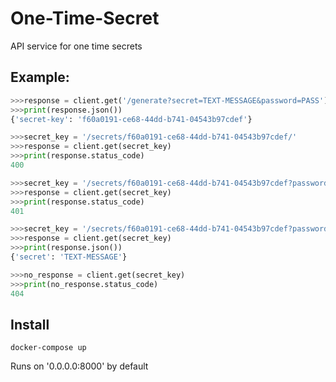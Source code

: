 # One-Time-Secret

API service for one time secrets

## Example:
```python
>>>response = client.get('/generate?secret=TEXT-MESSAGE&password=PASS')
>>>print(response.json())
{'secret-key': 'f60a0191-ce68-44dd-b741-04543b97cdef'}
```
```python
>>>secret_key = '/secrets/f60a0191-ce68-44dd-b741-04543b97cdef/'
>>>response = client.get(secret_key)
>>>print(response.status_code)
400

>>>secret_key = '/secrets/f60a0191-ce68-44dd-b741-04543b97cdef?password=wrong'
>>>response = client.get(secret_key)
>>>print(response.status_code)
401

>>>secret_key = '/secrets/f60a0191-ce68-44dd-b741-04543b97cdef?password=PASS'
>>>response = client.get(secret_key)
>>>print(response.json())
{'secret': 'TEXT-MESSAGE'}

>>>no_response = client.get(secret_key)
>>>print(no_response.status_code)
404
```

## Install
```
docker-compose up
```
Runs on '0.0.0.0:8000' by default
